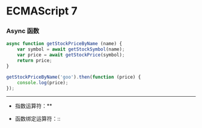 # ECMAScript 7 #

### Async 函数 ###

```javascript
async function getStockPriceByName (name) {
    var symbol = await getStockSymbol(name);
    var price = await getStockPrice(symbol);
    return price;
}

getStockPriceByName('goo').then(function (price) {
    console.log(price);
});
```

*****

+ 指数运算符：**

+ 函数绑定运算符：::
